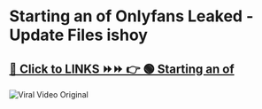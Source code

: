 
 # Starting an of Onlyfans Leaked - Update Files ishoy

## <h2><a href="https://clipsfans.com/Starting_an_of&ref=git">🔗 Click to LINKS ⏩⏩ 👉 🟢 Starting an of </a></h2>

<a href="https://clipsfans.com/Starting_an_of&ref=git" rel="nofollow" data-target="animated-image.originalLink"><img src="https://i.ibb.co.com/xMMVF88/686577567.gif" alt="Viral Video Original" style="max-width: 100%; display: inline-block;" data-target="animated-image.originalImage"></a>


